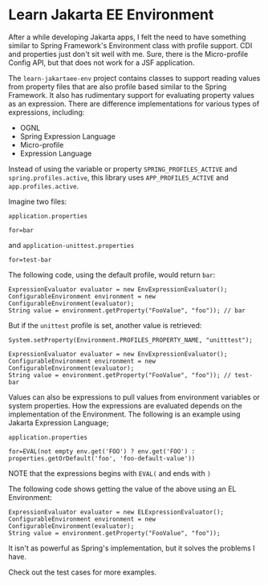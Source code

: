 Learn Jakarta EE Environment
============================

After a while developing Jakarta apps, I felt the need to have something similar to Spring Framework's Environment
class with profile support. CDI and properties just don't sit well with me. Sure, there is the Micro-profile Config API, but that does not work for a JSF application.

The `learn-jakartaee-env` project contains classes to support reading values from property files that
are also profile based similar to the Spring Framework. It also has rudimentary support for evaluating
property values as an expression. There are difference implementations for various types of expressions,
including:

* OGNL
* Spring Expression Language
* Micro-profile
* Expression Language

Instead of using the variable or property `SPRING_PROFILES_ACTIVE` and `spring.profiles.active`,
this library uses `APP_PROFILES_ACTIVE` and `app.profiles.active`.

Imagine two files:

`application.properties`

```
for=bar
```

and `application-unittest.properties`

```
for=test-bar
```

The following code, using the default profile, would return `bar`:

```
ExpressionEvaluator evaluator = new EnvExpressionEvaluator();
ConfigurableEnvironment environment = new ConfigurableEnvironment(evaluator);
String value = environment.getProperty("FooValue", "foo")); // bar
```

But if the `unittest` profile is set, another value is retrieved:

```
System.setProperty(Environment.PROFILES_PROPERTY_NAME, "unitttest");

ExpressionEvaluator evaluator = new EnvExpressionEvaluator();
ConfigurableEnvironment environment = new ConfigurableEnvironment(evaluator);
String value = environment.getProperty("FooValue", "foo")); // test-bar
```

Values can also be expressions to pull values from environment variables or system properties.
How the expressions are evaluated depends on the implementation of the Environment. The following
is an example using Jakarta Expression Language;

`application.properties`

```
for=EVAL(not empty env.get('FOO') ? env.get('FOO') : properties.getOrDefault('foo', 'foo-default-value'))
```

NOTE that the expressions begins with `EVAL(` and ends with `)`


The following code shows getting the value of the above using an EL Environment:

```
ExpressionEvaluator evaluator = new ELExpressionEvaluator();
ConfigurableEnvironment environment = new ConfigurableEnvironment(evaluator);
String value = environment.getProperty("FooValue", "foo")); 
```

It isn't as powerful as Spring's implementation, but it solves the problems I have.

Check out the test cases for more examples.

